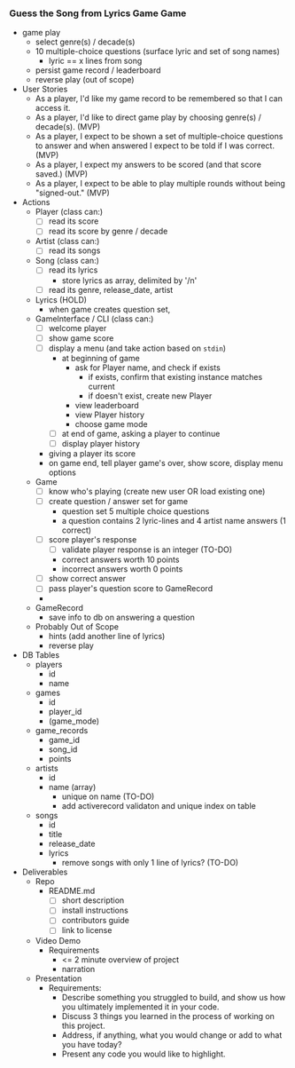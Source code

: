 ### Guess the Song from Lyrics Game Game
- game play
  - select genre(s) / decade(s)
  - 10 multiple-choice questions (surface lyric and set of song names)
    - lyric == x lines from song
  - persist game record / leaderboard
  - reverse play (out of scope)
- User Stories
  - As a player, I'd like my game record to be remembered so that I can access it.
  - As a player, I'd like to direct game play by choosing genre(s) / decade(s). (MVP)
  - As a player, I expect to be shown a set of multiple-choice questions to answer and when answered I expect to be told if I was correct. (MVP)
  - As a player, I expect my answers to be scored (and that score saved.) (MVP)
  - As a player, I expect to be able to play multiple rounds without being "signed-out." (MVP)
- Actions
  - Player (class can:)
    - [ ] read its score
    - [ ] read its score by genre / decade
  - Artist (class can:)
    - [ ] read its songs
  - Song (class can:)
    - [ ] read its lyrics
      - store lyrics as array, delimited by '/n'
    - [ ] read its genre, release_date, artist
  - Lyrics (HOLD)
    - when game creates question set,
  - GameInterface / CLI (class can:)
    - [ ] welcome player
    - [ ] show game score
    - [ ] display a menu (and take action based on `stdin`)
      - at beginning of game
        - ask for Player name, and check if exists
          - if exists, confirm that existing instance matches current
          - if doesn't exist, create new Player
        - view leaderboard
        - view Player history
        - choose game mode
      - [ ] at end of game, asking a player to continue
      - [ ] display player history
    - giving a player its score
    - on game end, tell player game's over, show score, display menu options
  - Game
    - [ ] know who's playing (create new user OR load existing one)
    - [ ] create question / answer set for game
      - question set 5 multiple choice questions
      - a question contains 2 lyric-lines and 4 artist name answers (1 correct)
    - [ ] score player's response
      - [ ] validate player response is an integer (TO-DO)
      - correct answers worth 10 points
      - incorrect answers worth 0 points
    - [ ] show correct answer  
    - [ ] pass player's question score to GameRecord
    -
  - GameRecord
    - save info to db on answering a question
  - Probably Out of Scope
    - hints (add another line of lyrics)
    - reverse play
- DB Tables
  - players
    - id
    - name
  - games
    - id
    - player_id
    - (game_mode)
  - game_records
    - game_id
    - song_id
    - points
  - artists
    - id
    - name (array)
      - unique on name (TO-DO)
      - add activerecord validaton and unique index on table
  - songs
    - id
    - title
    - release_date
    - lyrics
      - remove songs with only 1 line of lyrics? (TO-DO)
  <!-- - lyrics
    - id
    - song_id
    - artist_id
    - content -->
- Deliverables
  - Repo
    - README.md
      - [ ] short description
      - [ ] install instructions
      - [ ] contributors guide
      - [ ] link to license
  - Video Demo
    - Requirements
      - <= 2 minute overview of project
      - narration
  - Presentation
    - Requirements:
      - Describe something you struggled to build, and show us how you ultimately implemented it in your code.
      - Discuss 3 things you learned in the process of working on this project.
      - Address, if anything, what you would change or add to what you have today?
      - Present any code you would like to highlight.
